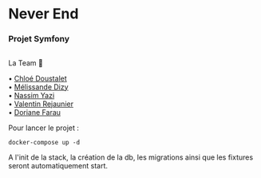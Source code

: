 # Never End 
### Projet Symfony
##

La Team 🙌

• [Chloé Doustalet](https://github.com/chloe-dst)         
• [Mélissande Dizy](https://github.com/lestox)       
• [Nassim Yazi](https://github.com/Nassim-dev)            
• [Valentin Rejaunier](https://github.com/ValentinR01)   
• [Doriane Farau](https://github.com/DFarau)  

Pour lancer le projet :
```shell 
docker-compose up -d
```

A l'init de la stack, la création de la db, les migrations ainsi que les fixtures seront automatiquement start.
